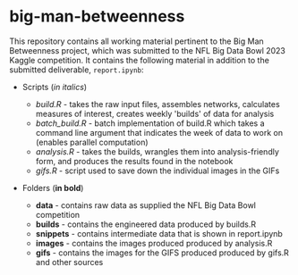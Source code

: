 # big-man-betweenness
This repository contains all working material pertinent to the Big Man Betweenness project, which was submitted to the NFL Big Data Bowl 2023 Kaggle competition. It contains the following material in addition to the submitted deliverable, `report.ipynb`:

- Scripts (*in italics*)
  	- *build.R* - takes the raw input files, assembles networks, calculates measures of interest, creates weekly 'builds' of data for analysis
  	- *batch_build.R* - batch implementation of build.R which takes a command line argument that indicates the week of data to work on (enables parallel computation)
	- *analysis.R* - takes the builds, wrangles them into analysis-friendly form, and produces the results found in the notebook
 	- *gifs.R* - script used to save down the individual images in the GIFs


- Folders (**in bold**)
	- **data** - contains raw data as supplied the NFL Big Data Bowl competition 
	- **builds** - contains the engineered data produced by builds.R
	- **snippets** - contains intermediate data that is shown in report.ipynb
	- **images** - contains the images produced produced by analysis.R 
	- **gifs** - contains the images for the GIFS produced produced by gifs.R and other sources
